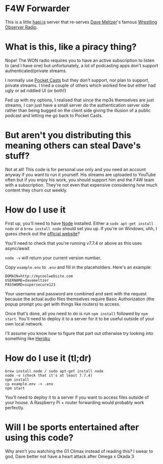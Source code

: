 # F4W Forwarder

This is a little [hapi.js](https://hapijs.com/) server that re-serves [Dave Meltzer](https://twitter.com/davemeltzerWON)'s famous [Wrestling Observer Radio](http://www.f4wonline.com/radioshow-archive).

# What is this, like a piracy thing?

Nope! The WON radio requires you to have an active subscription to listen to (and I have one) but unfortunately, a lot of podcasting apps don't support authenticated/private streams.

I normally use [Pocket Casts](https://www.shiftyjelly.com/pocketcasts/) but they don't support, nor plan to support, private streams. I tried a couple of others which worked fine but either had ugly or ad riddled UI (or both!)

Fed up with my options, I realised that since the mp3s themselves are just streams, I can just have a small server do the authentication server side rather than being bugged on the client side giving the illusion of a public podcast and letting me go back to Pocket Casts.

# But aren't you distributing this meaning others can steal Dave's stuff?

Not at all! This code is for personal use only and you need an account anyway if you want to run it yourself. His streams are uploaded to YouTube often but if you enjoy his work, you should support him and the F4W team with a subscription. They're not even that expensive considering how much content they churn out weekly.

# How do I use it

First up, you'll need to have [Node](https://nodejs.org/) installed. Either a `sudo apt-get install node` or a `brew install node` should set you up. If you're on Windows, uhh, I guess check out the [official website](https://nodejs.org/)?

You'll need to check that you're running v7.7.4 or above as this uses async/await

`node -v` will return your current version number.

Copy `example.env` to `.env` and fill in the placeholders. Here's an example:

```
DOMAIN=http://mycoolwebsite.com
USERNAME=davemeltzer
PASSWORD=supersecure123
```

Your username and password are combined and sent with the request because the actual audio files themselves require Basic Authorization (the popup prompt you get with things like routers) to access.

Once that's done, all you need to do is run `npm install` followed by `npm start`. You'll need to deploy it to a server for it to be useful outside of your own local network.

I'll assume you know how to figure that part out otherwise try looking into something like [Heroku](http://heroku.com)

# How do I use it (tl;dr)

```
brew install node / sudo apt-get install node
node -v (check that it's at least 7.7.4)
npm install
cp example.env -> .env
npm start
```

You'll need to deploy it to a server if you want to access files outside of your house. A Raspberry Pi + router forwarding would probably work perfectly.

# Will I be sports entertained after using this code?

Why aren't you watching the G1 Climax instead of reading this? I swear to god, Dave better not have a heart attack after Omega x Okada 3